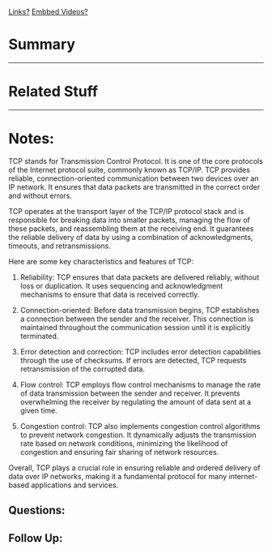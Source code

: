 [Links?](#)
[Embbed Videos?](#)
# Summary

----
# Related Stuff

----
# Notes:
TCP stands for Transmission Control Protocol. It is one of the core protocols of the Internet protocol suite, commonly known as TCP/IP. TCP provides reliable, connection-oriented communication between two devices over an IP network. It ensures that data packets are transmitted in the correct order and without errors.

TCP operates at the transport layer of the TCP/IP protocol stack and is responsible for breaking data into smaller packets, managing the flow of these packets, and reassembling them at the receiving end. It guarantees the reliable delivery of data by using a combination of acknowledgments, timeouts, and retransmissions.

Here are some key characteristics and features of TCP:

1. Reliability: TCP ensures that data packets are delivered reliably, without loss or duplication. It uses sequencing and acknowledgment mechanisms to ensure that data is received correctly.

2. Connection-oriented: Before data transmission begins, TCP establishes a connection between the sender and the receiver. This connection is maintained throughout the communication session until it is explicitly terminated.

3. Error detection and correction: TCP includes error detection capabilities through the use of checksums. If errors are detected, TCP requests retransmission of the corrupted data.

4. Flow control: TCP employs flow control mechanisms to manage the rate of data transmission between the sender and receiver. It prevents overwhelming the receiver by regulating the amount of data sent at a given time.

5. Congestion control: TCP also implements congestion control algorithms to prevent network congestion. It dynamically adjusts the transmission rate based on network conditions, minimizing the likelihood of congestion and ensuring fair sharing of network resources.

Overall, TCP plays a crucial role in ensuring reliable and ordered delivery of data over IP networks, making it a fundamental protocol for many internet-based applications and services.

## Questions:

## Follow Up:
